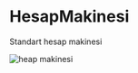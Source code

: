 # HesapMakinesi
Standart  hesap makinesi  

![heap makinesi](https://user-images.githubusercontent.com/103454620/167246904-928df340-d654-47e0-9651-2881b2bc36ab.jpg)
